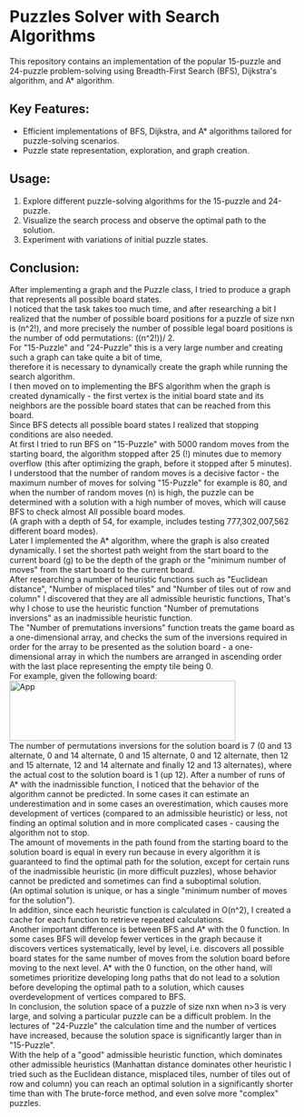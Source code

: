 # Puzzles Solver with Search Algorithms

This repository contains an implementation of the popular 15-puzzle and 24-puzzle problem-solving using Breadth-First Search (BFS), Dijkstra's algorithm, and A* algorithm.

## Key Features:

- Efficient implementations of BFS, Dijkstra, and A* algorithms tailored for puzzle-solving scenarios.
- Puzzle state representation, exploration, and graph creation.

## Usage:

1. Explore different puzzle-solving algorithms for the 15-puzzle and 24-puzzle.
2. Visualize the search process and observe the optimal path to the solution.
3. Experiment with variations of initial puzzle states.

## Conclusion:

After implementing a graph and the Puzzle class, I tried to produce a graph that represents all possible board states. <br> I noticed that the task takes too much time, and after researching a bit I realized that the number of possible board positions for a puzzle of size nxn is (n^2!), and more precisely the number of possible legal board positions is the number of odd permutations: ((n^2!))/ 2. <br>
For "15-Puzzle" and "24-Puzzle" this is a very large number and creating such a graph can take quite a bit of time, <br> therefore it is necessary to dynamically create the graph while running the search algorithm. <br>
I then moved on to implementing the BFS algorithm when the graph is created dynamically - the first vertex is the initial board state and its neighbors are the possible board states that can be reached from this board.<br> Since BFS detects all possible board states I realized that stopping conditions are also needed.<br>
At first I tried to run BFS on "15-Puzzle" with 5000 random moves from the starting board, the algorithm stopped after 25 (!) minutes due to memory overflow (this after optimizing the graph, before it stopped after 5 minutes).<br>
I understood that the number of random moves is a decisive factor - the maximum number of moves for solving "15-Puzzle" for example is 80, and when the number of random moves (n) is high, the puzzle can be determined with a solution with a high number of moves, which will cause BFS to check almost All possible board modes. <br>
  (A graph with a depth of 54, for example, includes testing 777,302,007,562 different board modes). <br>
Later I implemented the A* algorithm, where the graph is also created dynamically. I set the shortest path weight from the start board to the current board (g) to be the depth of the graph or the "minimum number of moves" from the start board to the current board. <br>
After researching a number of heuristic functions such as "Euclidean distance", "Number of misplaced tiles" and "Number of tiles out of row and column" I discovered that they are all admissible heuristic functions,
That's why I chose to use the heuristic function "Number of premutations inversions" as an inadmissible heuristic function.<br>
The "Number of premutations inversions" function treats the game board as a one-dimensional array, and checks the sum of the inversions required in order for the array to be presented as the solution board - a one-dimensional array in which the numbers are arranged in ascending order with the last place representing the empty tile being 0. <br>
For example, given the following board: <br>
<img src="https://i.postimg.cc/zX8wZBf7/non-admissible-example.png" alt="App" width="398px" height="106px"> <br>
The number of permutations inversions for the solution board is 7 (0 and 13 alternate, 0 and 14 alternate, 0 and 15 alternate, 0 and 12 alternate, then 12 and 15 alternate, 12 and 14 alternate and finally 12 and 13 alternates), where the actual cost to the solution board is 1 (up 12).
After a number of runs of A* with the inadmissible function, I noticed that the behavior of the algorithm cannot be predicted.
In some cases it can estimate an underestimation and in some cases an overestimation, which causes more development of vertices (compared to an admissible heuristic) or less, not finding an optimal solution and in more complicated cases - causing the algorithm not to stop. <br>
The amount of movements in the path found from the starting board to the solution board is equal in every run because in every algorithm it is guaranteed to find the optimal path for the solution, except for certain runs of the inadmissible heuristic (in more difficult puzzles), whose behavior cannot be predicted and sometimes can find a suboptimal solution. <br>
(An optimal solution is unique, or has a single "minimum number of moves for the solution"). <br>
In addition, since each heuristic function is calculated in O(n^2), I created a cache for each function to retrieve repeated calculations.<br>
Another important difference is between BFS and A* with the 0 function. In some cases BFS will develop fewer vertices in the graph because it discovers vertices systematically, level by level, i.e. discovers all possible board states for the same number of moves from the solution board before moving to the next level.
A* with the 0 function, on the other hand, will sometimes prioritize developing long paths that do not lead to a solution before developing the optimal path to a solution, which causes overdevelopment of vertices compared to BFS. <br>
In conclusion, the solution space of a puzzle of size nxn when n>3 is very large, and solving a particular puzzle can be a difficult problem. In the lectures of "24-Puzzle" the calculation time and the number of vertices have increased, because the solution space is significantly larger than in "15-Puzzle".<br>
With the help of a "good" admissible heuristic function, which dominates  other admissible heuristics (Manhattan distance dominates other heuristic I tried such as the Euclidean distance, misplaced tiles, number of tiles out of row and column) you can reach an optimal solution in a significantly shorter time than with The brute-force method, and even solve more "complex" puzzles.
